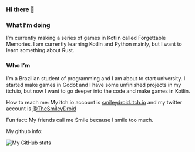 ### Hi there 👋

### What I’m doing
I’m currently making a series of games in Kotlin called Forgettable Memories. I am currently learning Kotlin and Python mainly, but I want to learn something about Rust.

### Who I’m
I’m a Brazilian student of programming and I am about to start university. I started make games in Godot and I have some unfinished projects in my itch.io, but now I want to go deeper into the code and make games in Kotlin. 

How to reach me: My itch.io account is [smileydroid.itch.io](https://smileydroid.itch.io) and my twitter account is [@TheSmileyDroid](https://twitter.com/TheSmileyDroid)

Fun fact: My friends call me Smile because I smile too much.

My github info:

![My GitHub stats](https://github-readme-stats.vercel.app/api?username=TheSmileyDroid)

<!--
**TheSmileyDroid/TheSmileyDroid** is a ✨ _special_ ✨ repository because its `README.md` (this file) appears on your GitHub profile.



